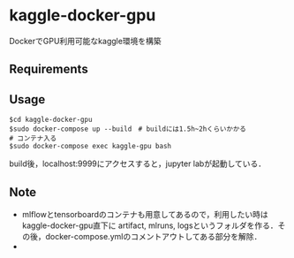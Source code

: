 # kaggle-docker-gpu

DockerでGPU利用可能なkaggle環境を構築

## Requirements


## Usage

```
$cd kaggle-docker-gpu
$sudo docker-compose up --build　# buildには1.5h~2hくらいかかる
# コンテナ入る
$sudo docker-compose exec kaggle-gpu bash
```


build後，localhost:9999にアクセスすると，jupyter labが起動している．

## Note
- mlflowとtensorboardのコンテナも用意してあるので，利用したい時はkaggle-docker-gpu直下に
artifact, mlruns, logsというフォルダを作る．その後，docker-compose.ymlのコメントアウトしてある部分を解除．
- 
